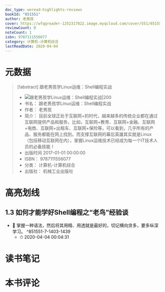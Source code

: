 ```yaml
---
doc_type: weread-highlights-reviews
bookId: "851551"
author: 老男孩
cover: https://wfqqreader-1252317822.image.myqcloud.com/cover/551/851551/t7_851551.jpg
reviewCount: 0
noteCount: 1
isbn: 9787111556077
category: 计算机-计算机综合
lastReadDate: 2020-04-04
---
```

# 元数据
> [!abstract] 跟老男孩学Linux运维：Shell编程实战
> - ![ 跟老男孩学Linux运维：Shell编程实战|200](https://wfqqreader-1252317822.image.myqcloud.com/cover/551/851551/t7_851551.jpg)
> - 书名： 跟老男孩学Linux运维：Shell编程实战
> - 作者： 老男孩
> - 简介： 目前全球正处于互联网+的时代，越来越多的传统企业都在通过互联网提供产品和服务，比如，互联网+教育、互联网+金融、互联网+电商、互联网+出租车、互联网+保险等，可以看到，几乎所有的产品、服务都能在网上找到。而支撑互联网的幕后英雄其实就是Linux（包括移动互联网在内），掌握Linux运维技术已经成为每一个IT技术人员的必备技能！
> - 出版时间 2017-01-01 00:00:00
> - ISBN： 9787111556077
> - 分类： 计算机-计算机综合
> - 出版社： 机械工业出版社

# 高亮划线

## 1.3 如何才能学好Shell编程之“老鸟”经验谈


- 📌 掌握一种语法，然后将其用精、用透就是最好的，切记横向贪多，要多纵深学习。 ^851551-7-1403-1439
    - ⏱ 2020-04-04 00:04:31 
# 读书笔记

# 本书评论
